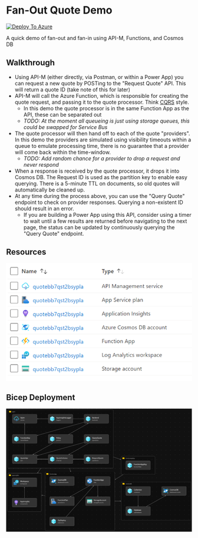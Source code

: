 # Fan-Out Quote Demo
[![Deploy To Azure](https://aka.ms/deploytoazurebutton)](https://portal.azure.com/#create/Microsoft.Template/uri/https%3A%2F%2Fraw.githubusercontent.com%2FScottHolden%2FFanOutQuote%2Fmain%2F.artifacts%2Fdeploy.json)

A quick demo of fan-out and fan-in using API-M, Functions, and Cosmos DB

## Walkthrough

- Using API-M (either directly, via Postman, or within a Power App) you can request a new quote by POSTing to the "Request Quote" API. This will return a quote ID (take note of this for later)
- API-M will call the Azure Function, which is responsible for creating the quote request, and passing it to the quote processor. Think [CQRS](https://docs.microsoft.com/en-us/azure/architecture/patterns/cqrs) style.
  - In this demo the quote processor is in the same Function App as the API, these can be separated out
  - _TODO: At the moment all queueing is just using storage queues, this could be swapped for Service Bus_
- The quote processor will then hand off to each of the quote "providers". In this demo the providers are simulated using visibility timeouts within a queue to emulate processing time, there is no guarantee that a provider will come back within the time-window.
  - _TODO: Add random chance for a provider to drop a request and never respond_
- When a response is received by the quote processor, it drops it into Cosmos DB. The Request ID is used as the partition key to enable easy querying. There is a 5-minute TTL on documents, so old quotes will automatically be cleaned up.
- At any time during the process above, you can use the "Query Quote" endpoint to check on provider responses. Querying a non-existent ID should result in an error.
  - If you are building a Power App using this API, consider using a timer to wait until a few results are returned before navigating to the next page, the status can be updated by continuously querying the "Query Quote" endpoint.

## Resources

![Resource List](media/azureResourceList.png)

## Bicep Deployment

![Resource List](media/bicepLayout.png)